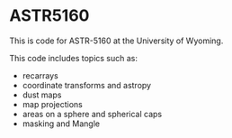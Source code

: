# ASTR5160

This is code for ASTR-5160 at the University of Wyoming.

This code includes topics such as:
- recarrays
- coordinate transforms and astropy
- dust maps
- map projections
- areas on a sphere and spherical caps
- masking and Mangle
